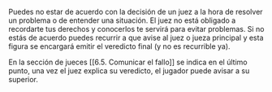 Puedes no estar de acuerdo con la decisión de un juez a la hora de resolver un problema o de entender una situación. El juez no está obligado a recordarte tus derechos y conocerlos te servirá para evitar problemas. Si no estás de acuerdo puedes recurrir a que avise al juez o jueza principal y esta figura se encargará emitir el veredicto final (y no es recurrible ya).

En la sección de jueces [[6.5. Comunicar el fallo]] se indica en el último punto, una vez el juez explica su veredicto, el jugador puede avisar a su superior.